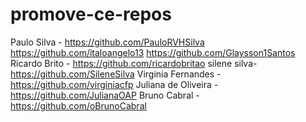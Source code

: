 # promove-ce-repos

Paulo Silva - https://github.com/PauloRVHSilva
https://github.com/italoangelo13
https://github.com/Glaysson1Santos
Ricardo Brito - https://github.com/ricardobritao
silene silva-https://github.com/SileneSilva
Virginia Fernandes - https://github.com/virginiacfp
Juliana de Oliveira - https://github.com/JulianaOAP
Bruno Cabral - https://github.com/oBrunoCabral